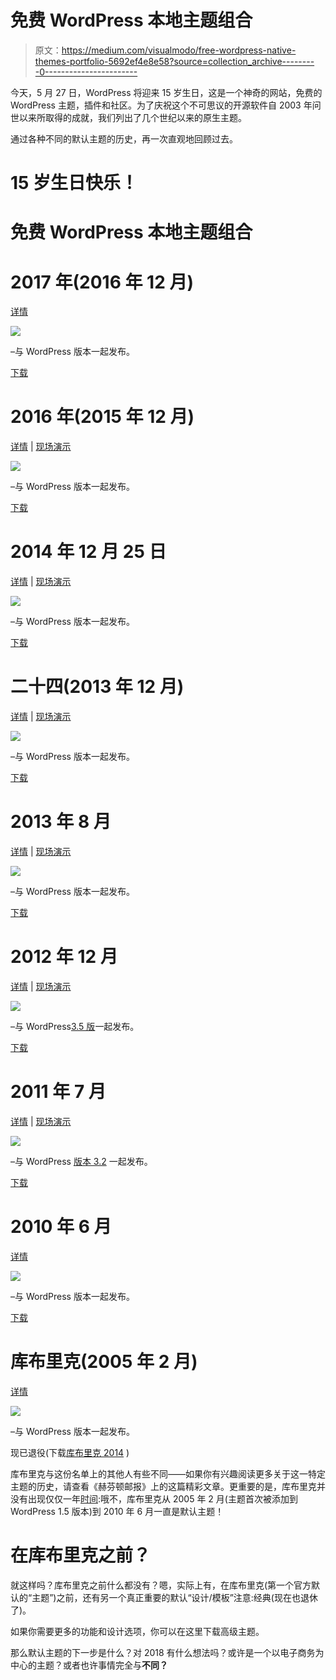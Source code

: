 # 免费 WordPress 本地主题组合

> 原文：<https://medium.com/visualmodo/free-wordpress-native-themes-portfolio-5692ef4e8e58?source=collection_archive---------0----------------------->

今天，5 月 27 日，WordPress 将迎来 15 岁生日，这是一个神奇的网站，免费的 WordPress 主题，插件和社区。为了庆祝这个不可思议的开源软件自 2003 年问世以来所取得的成就，我们列出了几个世纪以来的原生主题。

通过各种不同的默认主题的历史，再一次直观地回顾过去。

# 15 岁生日快乐！

# 免费 WordPress 本地主题组合

# 2017 年(2016 年 12 月)

[详情](https://en-gb.wordpress.org/themes/twentyseventeen/)

![](img/25c229140d748a0282892282479af239.png)

–与 WordPress 版本一起发布。

[下载](https://en-gb.wordpress.org/themes/twentyseventeen/)

# 2016 年(2015 年 12 月)

[详情](https://wordpress.org/themes/twentysixteen/) | [现场演示](https://twentysixteendemo.wordpress.com/)

![](img/690efae8564060a439923c7811e22eac.png)

–与 WordPress 版本一起发布。

[下载](https://wordpress.org/themes/twentysixteen/)

# 2014 年 12 月 25 日

[详情](https://wordpress.org/themes/twentyfifteen/) | [现场演示](https://twentyfifteendemo.wordpress.com/)

![](img/05aae4bc03da41a8db0a1b15d3ecd85d.png)

–与 WordPress 版本一起发布。

[下载](https://wordpress.org/themes/twentyfifteen/)

# 二十四(2013 年 12 月)

[详情](https://wordpress.org/themes/twentyfourteen/) | [现场演示](https://twentyfourteendemo.wordpress.com/)

![](img/77f3b595312c57c18a6d6b9886106548.png)

–与 WordPress 版本一起发布。

[下载](https://wordpress.org/themes/twentyfourteen/)

# 2013 年 8 月

[详情](https://wordpress.org/themes/twentythirteen/) | [现场演示](https://twentythirteendemo.wordpress.com/)

![](img/29b42e359afbf9198084deb47177591c.png)

–与 WordPress 版本一起发布。

[下载](https://wordpress.org/themes/twentythirteen/)

# 2012 年 12 月

[详情](https://wordpress.org/themes/twentytwelve/) | [现场演示](https://twentytwelvedemo.wordpress.com/)

![](img/c64ffb0934596f096d5ad63f40555025.png)

–与 WordPress[3.5 版](https://wordpress.org/news/2012/12/elvin/)一起发布。

[下载](https://wordpress.org/themes/twentytwelve/)

# 2011 年 7 月

[详情](https://wordpress.org/themes/twentyeleven/) | [现场演示](http://twentyelevendemo.blog.com/)

![](img/f80f8040c47c7ebc6af89b335e34d539.png)

–与 WordPress [版本 3.2](https://wordpress.org/news/2011/07/gershwin/) 一起发布。

[下载](https://wordpress.org/themes/twentyeleven/)

# 2010 年 6 月

[详情](https://wordpress.org/themes/twentyten/)

![](img/f60f25e5ab9ecbcf810ae337fb01a585.png)

–与 WordPress 版本一起发布。

[下载](https://wordpress.org/themes/twentyten/)

# 库布里克(2005 年 2 月)

[详情](https://wordpress.org/themes/default/)

![](img/9f6e6f3f569056326f46a3f9a360ee83.png)

–与 WordPress 版本一起发布。

现已退役(下载[库布里克 2014](https://wordpress.org/themes/kubrick-2014/) )

库布里克与这份名单上的其他人有些不同——如果你有兴趣阅读更多关于这一特定主题的历史，请查看《赫芬顿邮报》上的这篇精彩文章。更重要的是，库布里克并没有出现仅仅一年[时间](https://visualmodo.com/):哦不，库布里克从 2005 年 2 月(主题首次被添加到 WordPress 1.5 版本)到 2010 年 6 月一直是默认主题！

# 在库布里克之前？

就这样吗？库布里克之前什么都没有？嗯，实际上有，在库布里克(第一个官方默认的“主题”)之前，还有另一个真正重要的默认“设计/模板”注意:经典(现在也退休了)。

如果你需要更多的功能和设计选项，你可以在这里下载高级主题。

那么默认主题的下一步是什么？对 2018 有什么想法吗？或许是一个以电子商务为中心的主题？或者也许事情完全与[](https://visualmodo.com/)****不同？****